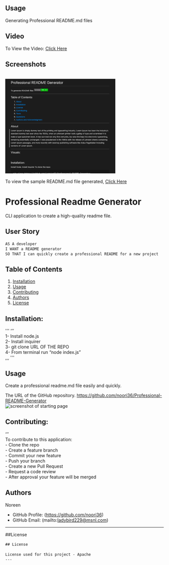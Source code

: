

## Usage

Generating Professional README.md files 


## Video


<p>To View the Video: <a href="https://drive.google.com/file/d/1z143MG2gltlaBp-d7DmlggEckM6AAdLm/preview"> Click Here</a></p>


## Screenshots

<br><img src="./assets/images/screen1.png" alt="screenshot of starting page" width="350"/>

<p>To view the sample README.md file generated, <a href="./samplereadme.json.md">Click Here</a></p>



# Professional Readme Generator

  CLI application to create a high-quality readme file.
  
 ## User Story
```
AS A developer
I WANT a README generator
SO THAT I can quickly create a professional README for a new project
```

 
  ## Table of Contents

  1. [Installation](#installation)
  1. [Usage](#usgae)
  3. [Contributing](#contributing)
  4. [Authors](#authors%20and%20acknowledgment)
  5. [License](#license)


  ## Installation:
  '''
    ‘’’ <br>1- Install node.js  <br> 2- Install inquirer  <br> 3- git clone URL OF THE REPO  <br> 4- From terminal run “node index.js”  <br>,,,
  '''


  ## Usage
  Create a professional readme.md file easily and quickly.

  The URL of the GitHub repository. https://github.com/noori36/Professional-README-Generator
  <br><img src="./assests/images/screen" alt="screenshot of starting page" width="350"/>
 

  ## Contributing:
  ‘’’<br>To contribute to this application:<br> - Clone the repo <br> - Create a feature branch <br> - Commit your new feature <br> - Push your branch <br> - Create a new Pull Request <br> - Request a code review <br> - After approval your feature will be merged

  
  ## Authors

  Noreen
  * GitHub Profile: (https://github.com/noori36)
  * GitHub Email: (mailto:ladybird229@msnl.com)
  

  ---

  ##License

  
    ## License

    License used for this project - Apache
    ---
